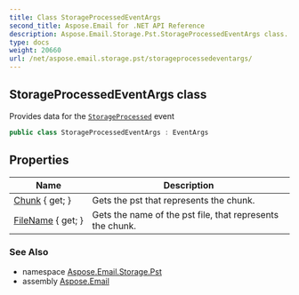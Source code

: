 ```yaml
---
title: Class StorageProcessedEventArgs
second_title: Aspose.Email for .NET API Reference
description: Aspose.Email.Storage.Pst.StorageProcessedEventArgs class. Provides data for the StorageProcessed event
type: docs
weight: 20660
url: /net/aspose.email.storage.pst/storageprocessedeventargs/
---
```

## StorageProcessedEventArgs class

Provides data for the [`StorageProcessed`](../personalstorage/storageprocessed/) event

```csharp
public class StorageProcessedEventArgs : EventArgs
```

## Properties

| Name | Description |
| --- | --- |
| [Chunk](../../aspose.email.storage.pst/storageprocessedeventargs/chunk/) { get; } | Gets the pst that represents the chunk. |
| [FileName](../../aspose.email.storage.pst/storageprocessedeventargs/filename/) { get; } | Gets the name of the pst file, that represents the chunk. |

### See Also

* namespace [Aspose.Email.Storage.Pst](../../aspose.email.storage.pst/)
* assembly [Aspose.Email](../../)


